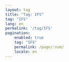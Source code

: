 ```yaml
---
layout: tag
title: "Tag: IFS"
tag: "IFS"
lang: en
permalink: '/tag/IFS'
pagination:
    enabled: true
    tag: "IFS"
    permalink: /page/:num/
    locale: en
---
```

